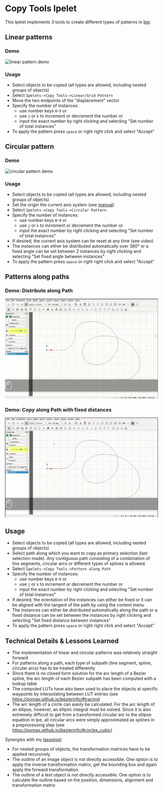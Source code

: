 # Copy Tools Ipelet

This Ipelet implements 3 tools to create different types of patterns in [Ipe](https://ipe.otfried.org/):

## Linear patterns

### Demo

![linear pattern demo](img/lin_pattern_opt.gif)

### Usage

* Select objects to be copied (all types are allowed, including nested groups of objects)
* Select `Ipelets->Copy Tools->Linear/Grid Pattern`
* Move the two endpoints of the "displacement" vector
* Specify the number of instances:
    * use number keys `0`-`9` or
    * use `j` or `k` to increment or decrement the number or
    * input the exact number by right clicking and selecting "Set number of total instances"
* To apply the pattern press `space` or right right click and select "Accept"

## Circular pattern

### Demo

![circular pattern demo](img/circ_pattern_opt.gif)

### Usage

* Select objects to be copied (all types are allowed, including nested groups of objects)
* Set the origin the current axis system (see [manual](https://otfried.github.io/ipe/40_snapping.html#angular-snapping))
* Select `Ipelets->Copy Tools->Circular Pattern`
* Specify the number of instances:
    * use number keys `0`-`9` or
    * use `j` or `k` to increment or decrement the number or
    * input the exact number by right clicking and selecting "Set number of total instances"
* If desired, the current axis system can be reset at any time (see video)
* The instances can either be distributed automatically over 360° or a fixed angle can be set between 2 instances by right clicking and selecting "Set fixed angle between instances"
* To apply the pattern press `space` or right right click and select "Accept"

## Patterns along paths

### Demo: Distribute along Path

![distribute pattern along path demo](img/distribute_along_path_opt.gif)

### Demo: Copy along Path with fixed distances

![pattern along path with fixed distance demo](img/fixed_along_path_opt.gif)

## Usage

* Select objects to be copied (all types are allowed, including nested groups of objects)
* Select path along which you want to copy as primary selection (last selection made).
Any contiguous path consisting of a combination of line segments, circular arcs or different types of splines is allowed.
* Select `Ipelets->Copy Tools->Pattern along Path`
* Specify the number of instances:
    * use number keys `0`-`9` or
    * use `j` or `k` to increment or decrement the number or
    * input the exact number by right clicking and selecting "Set number of total instances"
* If desired, the orientation of the instances can either be fixed or it can be aligned with the tangent of the path by using the context menu
* The instances can either be distributed automatically along the path or a fixed distance can be set between the instances by right clicking and selecting "Set fixed distance between instances"
* To apply the pattern press `space` or right right click and select "Accept"

## Technical Details & Lessons Learned

* The implementation of linear and circular patterns was relatively straight forward
* For patterns along a path, each type of subpath (line segment, spline, circular arcs) has to be treated differently
* Since there is no closed form solution for the arc length of a Bezier spline, the arc length of each Bezier subpath has been computed with a lookup table
* The computed LUTs have also been used to place the objects at specific waypoints by interpolating between LUT entries (see https://pomax.github.io/bezierinfo/#tracing)
* The arc length of a circle can easily be calculated. For the arc length of an ellipse, however, an elliptic integral must be solved. Since it is also extremely difficult to get from a transformed circular arc to the ellipse equation in Ipe, all circular arcs were simply approximated as splines in a preprocessing step (see https://pomax.github.io/bezierinfo/#circles_cubic)

Synergies with my [lassotool](https://github.com/Marian-Braendle/ipe-lassotool/tree/main):

* For nested groups of objects, the transformation matrices have to be applied recursively
* The outline of an image object is not directly accessible. One option is to apply the inverse transformation matrix, get the bounding box and again apply the forward transformation.
* The outline of a text object is not directly accessible. One option is to calculate the outline based on the position, dimensions, alignment and transformation matrix